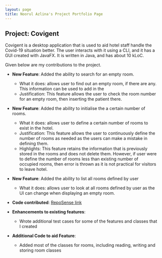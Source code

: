 ```yaml
---
layout: page
title: Noorul Azlina's Project Portfolio Page
---
```


## Project: Covigent

Covigent is a desktop application that is used to aid hotel staff handle the Covid-19 situation better. The user interacts with it using a CLI, and it has a GUI created with JavaFX. It is written in Java, and has about 10 kLoC.

Given below are my contributions to the project.

* **New Feature**: Added the ability to search for an empty room.
  * What it does: allows user to find out an empty room, if there are any. This information can be used to add in the 
  * Justification: This feature allows the user to check the room number for an empty room, then inserting the patient there.
  
* **New Feature**: Added the ability to initialise the a certain number of rooms.
  * What it does: allows user to define a certain number of rooms to exist in the hotel.
  * Justification: This feature allows the user to continuously define the number of rooms as needed as the users can make a mistake in defining them. 
  * Highlights: This feature retains the information that is previously stored in the rooms and does not delete them. However, if user were to define the number of rooms less than existing number of occupied rooms, then error is thrown as it is not practical for visitors to leave hotel.
  
* **New Feature**: Added the ability to list all rooms defined by user
  * What it does: allows user to look at all rooms defined by user as the UI can change when displaying an empty room.
  
* **Code contributed**: [RepoSense link](https://nus-cs2103-ay2021s1.github.io/tp-dashboard/#breakdown=true&search=itssodium)

* **Enhancements to existing features**:
  * Wrote additional test cases for some of the features and classes that I created
  
* **Additional Code to aid Feature**:
  * Added most of the classes for rooms, including reading, writing and storing room classes
